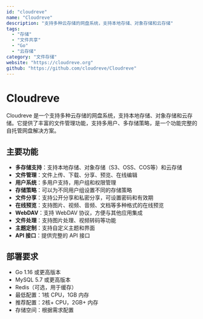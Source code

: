 ```yaml
---
id: "cloudreve"
name: "Cloudreve"
description: "支持多种云存储的网盘系统，支持本地存储、对象存储和云存储"
tags:
  - "存储"
  - "文件共享"
  - "Go"
  - "云存储"
category: "文件存储"
website: "https://cloudreve.org"
github: "https://github.com/cloudreve/Cloudreve"
---
```


# Cloudreve

Cloudreve 是一个支持多种云存储的网盘系统，支持本地存储、对象存储和云存储。它提供了丰富的文件管理功能，支持多用户、多存储策略，是一个功能完整的自托管网盘解决方案。

## 主要功能

- **多存储支持**：支持本地存储、对象存储（S3、OSS、COS等）和云存储
- **文件管理**：文件上传、下载、分享、预览、在线编辑
- **用户系统**：多用户支持，用户组和权限管理
- **存储策略**：可以为不同用户组设置不同的存储策略
- **文件分享**：支持公开分享和私密分享，可设置密码和有效期
- **在线预览**：支持图片、视频、音频、文档等多种格式的在线预览
- **WebDAV**：支持 WebDAV 协议，方便与其他应用集成
- **文件处理**：支持图片处理、视频转码等功能
- **主题定制**：支持自定义主题和界面
- **API 接口**：提供完整的 API 接口

## 部署要求

- Go 1.16 或更高版本
- MySQL 5.7 或更高版本
- Redis（可选，用于缓存）
- 最低配置：1核 CPU，1GB 内存
- 推荐配置：2核+ CPU，2GB+ 内存
- 存储空间：根据需求配置 